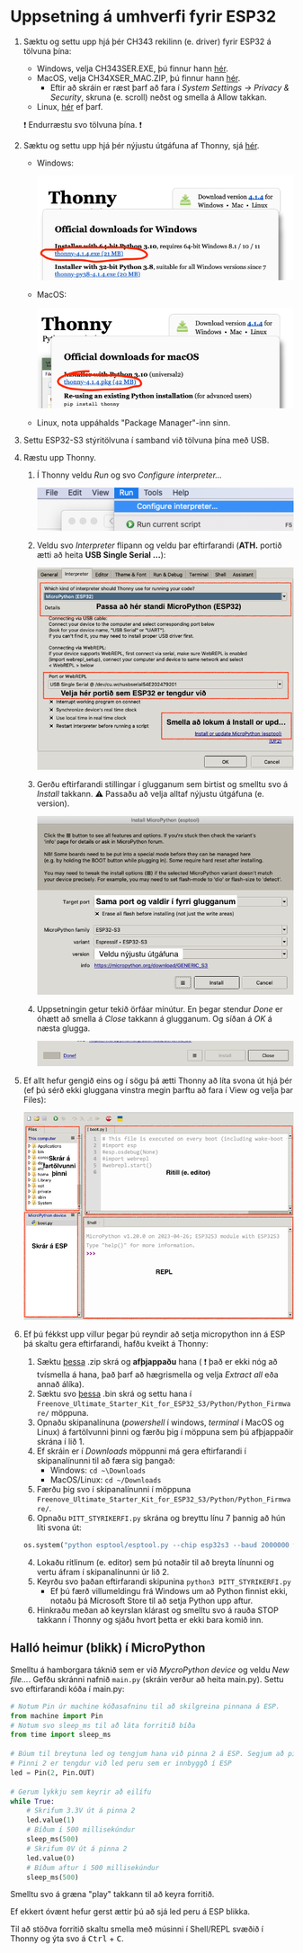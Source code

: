 # Uppsetning á umhverfi fyrir ESP32

1. Sæktu og settu upp hjá þér CH343 rekilinn (e. driver) fyrir ESP32 á tölvuna þína:
   - Windows, velja CH343SER.EXE, þú finnur hann [hér](https://www.wch-ic.com/downloads/CH343SER_EXE.html).
   - MacOS, velja CH34XSER_MAC.ZIP, þú finnur hann [hér](https://www.wch-ic.com/downloads/CH34XSER_MAC_ZIP.html).
      - Eftir að skráin er ræst þarf að fara í *System Settings -> Privacy & Security*, skruna (e. scroll) neðst og smella á Allow takkan. 
   - Linux, [hér](https://www.wch-ic.com/downloads/CH341SER_LINUX_ZIP.html) ef þarf.
    
   :exclamation: Endurræstu svo tölvuna þína. :exclamation:
1. Sæktu og settu upp hjá þér nýjustu útgáfuna af Thonny, sjá [hér](https://thonny.org).
   - Windows:
     
     ![Thonny Windows](../Myndir/thonny_win.png)
   - MacOS:
     
     ![Thonny MacOS](../Myndir/thonny_mac.png)
   - Linux, nota uppáhalds "Package Manager"-inn sinn.
1. Settu ESP32-S3 stýritölvuna í samband við tölvuna þína með USB.
1. Ræstu upp Thonny.
   1. Í Thonny veldu *Run* og svo *Configure interpreter...*
   
        ![thonny01](../Myndir/thonny_01.png)
   1. Veldu svo *Interpreter* flipann og veldu þar eftirfarandi (**ATH.** portið ætti að heita **USB Single Serial ...**):

        ![thonny02](../Myndir/thonny_02.png)
   1. Gerðu eftirfarandi stillingar í glugganum sem birtist og smelltu svo á *Install* takkann. :warning: Passaðu að velja alltaf nýjustu útgáfuna (e. version).

        ![thonny03](../Myndir/thonny_03.png)
   1. Uppsetningin getur tekið örfáar mínútur. En þegar stendur *Done* er óhætt að smella á *Close* takkann á glugganum. Og síðan á *OK* á næsta glugga.

        ![thonny04](../Myndir/thonny_04.png)
1. Ef allt hefur gengið eins og í sögu þá ætti Thonny að líta svona út hjá þér (ef þú sérð ekki gluggana vinstra megin þarftu að fara í View og velja þar Files):
   
    ![thonny05](../Myndir/thonny_05.png)
1. Ef þú fékkst upp villur þegar þú reyndir að setja micropython inn á ESP þá skaltu gera eftirfarandi, hafðu kveikt á Thonny:
   1. Sæktu [þessa](https://github.com/Freenove/Freenove_Ultimate_Starter_Kit_for_ESP32_S3/archive/refs/heads/main.zip) .zip skrá og **afþjappaðu** hana ( :exclamation: það er ekki nóg að tvísmella á hana, það þarf að hægrismella og velja *Extract all* eða annað álíka).
   2. Sæktu svo [þessa](https://micropython.org/resources/firmware/ESP32_GENERIC_S3-20231227-v1.22.0.bin) .bin skrá og settu hana í `Freenove_Ultimate_Starter_Kit_for_ESP32_S3/Python/Python_Firmware/` möppuna.
   3. Opnaðu skipanalínuna (*powershell* í windows, *terminal* í MacOS og Linux) á fartölvunni þinni og færðu þig í möppuna sem þú afþjappaðir skrána í lið 1.
     1. Ef skráin er í *Downloads* möppunni má gera eftirfarandi í skipanalínunni til að færa sig þangað: 
         - Windows: `cd ~\Downloads`
         - MacOS/Linux: `cd ~/Downloads`
     2. Færðu þig svo í skipanalínunni í möppuna `Freenove_Ultimate_Starter_Kit_for_ESP32_S3/Python/Python_Firmware/`.
     3. Opnaðu `ÞITT_STYRIKERFI.py` skrána og breyttu línu 7 þannig að hún líti svona út:
     ```python
     os.system("python esptool/esptool.py --chip esp32s3 --baud 2000000 write_flash -z 0 ESP32_GENERIC_S3-20231227-v1.22.0.bin")
     ```
     4. Lokaðu ritlinum (e. editor) sem þú notaðir til að breyta línunni og vertu áfram í skipanalínunni úr lið 2.
     5. Keyrðu svo þaðan eftirfarandi skipunina `python3 ÞITT_STYRIKERFI.py`
        - Ef þú færð villumeldingu frá Windows um að Python finnist ekki, notaðu þá Microsoft Store til að setja Python upp aftur.
     6. Hinkraðu meðan að keyrslan klárast og smelltu svo á rauða STOP takkann í Thonny og sjáðu hvort þetta er ekki bara komið inn.
## Halló heimur (blikk) í MicroPython

Smelltu á hamborgara táknið sem er við *MycroPython device* og veldu *New file...*. Gefðu skránni nafnið `main.py` (skráin verður að heita main.py). Settu svo eftirfarandi kóða í main.py:
```python
# Notum Pin úr machine kóðasafninu til að skilgreina pinnana á ESP. 
from machine import Pin
# Notum svo sleep_ms til að láta forritið bíða
from time import sleep_ms

# Búum til breytuna led og tengjum hana við pinna 2 á ESP. Segjum að pinninn sé úttakspinni
# Pinni 2 er tengdur við led peru sem er innbyggð í ESP
led = Pin(2, Pin.OUT)

# Gerum lykkju sem keyrir að eilífu
while True:
    # Skrifum 3.3V út á pinna 2
    led.value(1)
    # Bíðum í 500 millisekúndur
    sleep_ms(500)
    # Skrifum 0V út á pinna 2
    led.value(0)
    # Bíðum aftur í 500 millisekúndur
    sleep_ms(500)
```
Smelltu svo á græna "play" takkann til að keyra forritið.

Ef ekkert óvænt hefur gerst ættir þú að sjá led peru á ESP blikka.

Til að stöðva forritið skaltu smella með músinni í Shell/REPL svæðið í Thonny og ýta svo á <kbd>Ctrl</kbd> + <kbd>C</kbd>.
